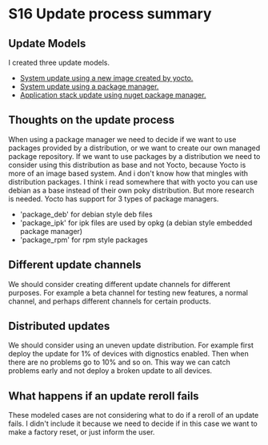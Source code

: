 # S16 Update process summary

## Update Models

I created three update models.

- <a href="S16 image update model.md">System update using a new image created by yocto.</a>
- <a href="S16 package update model.md">System update using a package manager.</a>
- <a href="S16 application stack update.md">Application stack update using nuget package manager.</a>

## Thoughts on the update process

When using a package manager we need to decide if we want to use packages provided by a distribution, or we want to create our own managed package repository. If we want to use packages by a distribution we need to consider using this distribution as base and not Yocto, because Yocto is more of an image based system. And i don't know how that mingles with distribution packages. I think i read somewhere that with yocto you can use debian as a base instead of their own poky distribution. But more research is needed.
Yocto has support for 3 types of package managers.

- 'package_deb' for debian style deb files
- 'package_ipk' for ipk files are used by opkg (a debian style embedded package manager)
- 'package_rpm' for rpm style packages

## Different update channels

We should consider creating different update channels for different purposes. For example a beta channel for testing new features, a normal channel, and perhaps different channels for certain products.

## Distributed updates

We should consider using an uneven update distribution. For example first deploy the update for 1% of devices with dignostics enabled. Then when there are no problems go to 10% and so on. This way we can catch problems early and not deploy a broken update to all devices.

## What happens if an update reroll fails

These modeled cases are not considering what to do if a reroll of an update fails. I didn't include it because we need to decide
if in this case we want to make a factory reset, or just inform the user.

